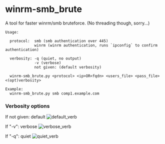 # winrm-smb_brute
A tool for faster winrm/smb bruteforce. (No threading though, sorry...)

```shell
Usage:  

  protocol:  smb (smb authentication over 445)
             winrm (winrm authentication, runs `ipconfig` to confirm authentication)

  verbosity: -q (quiet, no output)
             -v (verbose)
             not given: (default verbosity)

  winrm-smb_brute.py <protocol> <ip>OR<fqdn> <users_file> <pass_file> <(opt)verbosity>

Example:
  winrm-smb_brute.py smb comp1.example.com
```

### Verbosity options

If not given: default
![default_verb](https://github.com/Dogru-Isim/winrm-smb_brute/tree/main/img/default_verb.png)

If "-v": verbose
![verbose_verb](https://github.com/Dogru-Isim/winrm-smb_brute/tree/main/img/verbose_verb.png)

If "-q": quiet
![quiet_verb](https://github.com/Dogru-Isim/winrm-smb_brute/tree/main/img/quiet_verb.png)

